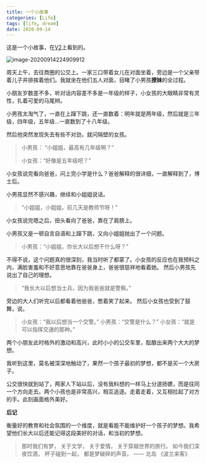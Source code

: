 ```yaml
---
title: 一个小故事
categories: [Life]
tags: [life, dream]
date: 2020-09-14
---
```


这是一个小故事，在[V2](https://www.v2ex.com/t/706579)上看到的。

![image-20200914224909912](https://img.tobyqin.cn/image-20200914224909912.png)

周天上午，去往商圈的公交上。一家三口带着女儿在对面坐着，旁边是一个父亲带着儿子并排挨着他们。我就坐在他们五人对面，目睹了小男孩**撩妹**的全过程。

小朋友岁数差不多，听对话内容差不多是一年级的样子，小女孩的大眼睛非常有灵性，扎着可爱的马尾辫。

小男孩太淘气了，一直在上蹿下跳，还一直数着：明年就是两年级，然后就是三年级，四年级，五年级…一直数到了十八年级。

然后他突然发现失去有些不对劲，就问隔壁的女孩。

> 小男孩： “小姐姐，最高有几年级啊？”
>
> 小女孩：“好像是五年级吧？”

小女孩说完看向爸爸，问上完小学是什么？爸爸解释的很详细，一直解释到了，博士后。

小男孩显然不感兴趣，继续和小姐姐说话。

> “小姐姐，小姐姐，前几天是教师节呀！”

小女孩说完嗯之后，扭头看向了爸爸，靠在了肩膀上。

小男孩又是一顿自言自语和上蹿下跳，又向小姐姐抛出了一个问题。

> 小男孩：“小姐姐，你长大以后想干什么呀？”

不得不说，这个问题真的很深刻，我当时听了都蒙了。小女孩的反应也在我预料之内，满脸害羞和不好意思地靠在爸爸身上，爸爸很慈祥地看着她。 然后小男孩先说出了自己的理想。

> “我长大以后想当士兵，因为我爸爸就是警察。”

旁边的大人们听完以后都看着他爸爸，憋着笑了起来。 然后小女孩也受到了鼓舞，说。

> 小女孩：“我以后想当一个交警。”
> 小男孩：“交警是什么？”
> 小女孩：“就是可以指挥交通的那种。”

两个小朋友此时格外的激动和高兴，此时小小的公交车里，酝酿出来两个大大的梦想。

我听到这里，莫名被深深地触动了，果然一个孩子最初的梦想，都不是买一个大房子。

公交很快就到站了，两家人下站以后，没有我料想的一样马上分道扬镳，而是往同一个方向走去。两个小孩也是非常高兴，相互追逐。走着走着，又互相拉起了对方的手。此刻画面格外美好。

**后记**

衡量好的教育和社会氛围的一个维度，就是看能不能维护好一个孩子的梦想。我希望他们长大以后还能记得这段美好的对话，和当初的梦想。

> 那时我们有梦，
> 关于文学，
> 关于爱情，
> 关于穿越世界的旅行。
> 如今我们深夜饮酒，
> 杯子碰到一起，
> 都是梦破碎的声音。
> —— 北岛 《波兰来客》
